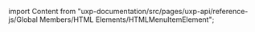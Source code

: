 
import Content from "uxp-documentation/src/pages/uxp-api/reference-js/Global Members/HTML Elements/HTMLMenuItemElement";

<Content query="product=photoshop"/>
